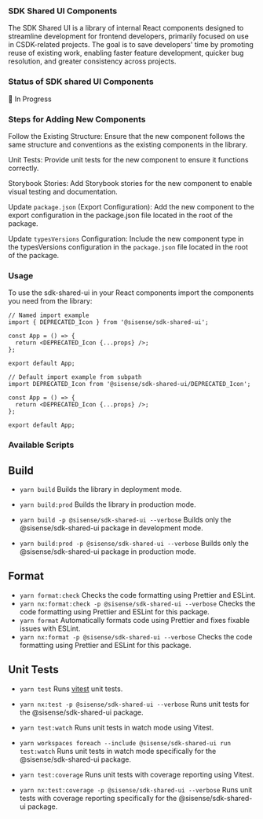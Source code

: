 ### SDK Shared UI Components

The SDK Shared UI is a library of internal React components designed to streamline development for frontend developers, primarily focused on use in CSDK-related projects.
The goal is to save developers' time by promoting reuse of existing work, enabling faster feature development, quicker bug resolution, and greater consistency across projects.

### Status of SDK shared UI Components

🚧 In Progress

### Steps for Adding New Components

Follow the Existing Structure: Ensure that the new component follows the same structure and conventions as the existing components in the library.

Unit Tests: Provide unit tests for the new component to ensure it functions correctly.

Storybook Stories: Add Storybook stories for the new component to enable visual testing and documentation.

Update `package.json` (Export Configuration): Add the new component to the export configuration in the package.json file located in the root of the package.

Update `typesVersions` Configuration: Include the new component type in the typesVersions configuration in the `package.json` file located in the root of the package.

### Usage

To use the sdk-shared-ui in your React components import the components you need from the library:

```tsx
// Named import example
import { DEPRECATED_Icon } from '@sisense/sdk-shared-ui';

const App = () => {
  return <DEPRECATED_Icon {...props} />;
};

export default App;
```

```tsx
// Default import example from subpath
import DEPRECATED_Icon from '@sisense/sdk-shared-ui/DEPRECATED_Icon';

const App = () => {
  return <DEPRECATED_Icon {...props} />;
};

export default App;
```

### Available Scripts

## Build

- `yarn build`
  Builds the library in deployment mode.

- `yarn build:prod`
  Builds the library in production mode.

- `yarn build -p @sisense/sdk-shared-ui --verbose`
  Builds only the @sisense/sdk-shared-ui package in development mode.
- `yarn build:prod -p @sisense/sdk-shared-ui --verbose`
  Builds only the @sisense/sdk-shared-ui package in production mode.

## Format

- `yarn format:check`
  Checks the code formatting using Prettier and ESLint.
- `yarn nx:format:check -p @sisense/sdk-shared-ui --verbose`
  Checks the code formatting using Prettier and ESLint for this package.
- `yarn format`
  Automatically formats code using Prettier and fixes fixable issues with ESLint.
- `yarn nx:format -p @sisense/sdk-shared-ui --verbose`
  Checks the code formatting using Prettier and ESLint for this package.

## Unit Tests

- `yarn test`
  Runs [vitest](https://vitest.dev/) unit tests.
- `yarn nx:test -p @sisense/sdk-shared-ui --verbose`
  Runs unit tests for the @sisense/sdk-shared-ui package.

- `yarn test:watch`
  Runs unit tests in watch mode using Vitest.

- `yarn workspaces foreach --include @sisense/sdk-shared-ui run test:watch`
  Runs unit tests in watch mode specifically for the @sisense/sdk-shared-ui package.

- `yarn test:coverage`
  Runs unit tests with coverage reporting using Vitest.

- `yarn nx:test:coverage -p @sisense/sdk-shared-ui --verbose`
  Runs unit tests with coverage reporting specifically for the @sisense/sdk-shared-ui package.
